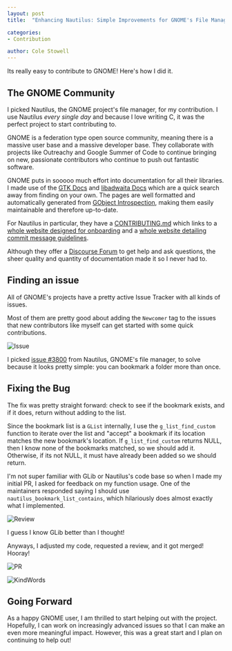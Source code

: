 ```yaml
---
layout: post
title:  "Enhancing Nautilus: Simple Improvements for GNOME's File Manager"

categories: 
- Contribution

author: Cole Stowell
---
```


Its really easy to contribute to GNOME! Here's how I did it.

## The GNOME Community

I picked Nautilus, the GNOME project's file manager, for my contribution.
I use Nautilus *every single day* and because I love writing C,
it was the perfect project to start contributing to.

GNOME is a federation type open source community, meaning there is a
massive user base and a massive developer base. They collaborate with
projects like Outreachy and Google Summer of Code to continue bringing
on new, passionate contributors who continue to push out fantastic software.

GNOME puts in sooooo much effort into documentation for all their libraries.
I made use of the [GTK Docs](https://docs.gtk.org/) and
[libadwaita Docs](https://gnome.pages.gitlab.gnome.org/libadwaita/doc/)
which are a quick search away from finding on your own. 
The pages are well formatted and automatically generated from
[GObject Introspection](https://developer.gnome.org/documentation/guidelines/programming/introspection.html),
making them easily maintainable and therefore up-to-date.

For Nautilus in particular, they have a [CONTRIBUTING.md](https://gitlab.gnome.org/GNOME/nautilus/-/blob/main/CONTRIBUTING.md)
which links to a [whole website designed for onboarding](https://welcome.gnome.org/en/app/Nautilus/#getting-the-app-to-build)
and a [whole website detailing commit message guidelines](https://handbook.gnome.org/development/commit-messages.html).

Although they offer a [Discourse Forum](https://discourse.gnome.org/tags/nautilus) to get help and ask questions,
the sheer quality and quantity of documentation made it so I never had to.

## Finding an issue

All of GNOME's projects have a pretty active Issue Tracker with all kinds of issues. 

Most of them are pretty good about adding the `Newcomer` tag to the issues that
new contributors like myself can get started with some quick contributions.

![Issue](/hfoss2025-blogs/assets/images/costowell/Issue.png)

I picked [issue #3800](https://gitlab.gnome.org/GNOME/nautilus/-/issues/3800) 
from Nautilus, GNOME's file manager, to solve because it looks pretty simple:
you can bookmark a folder more than once.


## Fixing the Bug

The fix was pretty straight forward: check to see if the bookmark exists,
and if it does, return without adding to the list.

Since the bookmark list is a `GList` internally, I use the `g_list_find_custom`
function to iterate over the list and "accept" a bookmark if its location
matches the new bookmark's location. If `g_list_find_custom` returns NULL,
then I know none of the bookmarks matched, so we should add it. Otherwise,
if its not NULL, it must have already been added so we should return.

I'm not super familiar with GLib or Nautilus's code base so when I made 
my initial PR, I asked for feedback on my function usage. One of the
maintainers responded saying I should use `nautilus_bookmark_list_contains`,
which hilariously does almost exactly what I implemented.

![Review](/hfoss2025-blogs/assets/images/costowell/Review.png)

I guess I know GLib better than I thought!

Anyways, I adjusted my code, requested a review, and it got merged! Hooray!

![PR](/hfoss2025-blogs/assets/images/costowell/PR.png)

![KindWords](/hfoss2025-blogs/assets/images/costowell/KindWords.png)

## Going Forward

As a happy GNOME user, I am thrilled to start helping out with the project.
Hopefully, I can work on increasingly advanced issues so that I can make
an even more meaningful impact. However, this was a great start and I
plan on continuing to help out!
